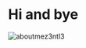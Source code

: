 # Hi and bye
![aboutmez3ntl3](https://user-images.githubusercontent.com/48758770/149013025-e4ee4cb2-8c81-41f5-a6ea-fba425c5d3c1.png)
